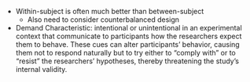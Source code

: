 - Within-subject is often much better than between-subject
	- Also need to consider counterbalanced design
- Demand Characteristic: intentional or unintentional in an experimental context that communicate to participants how the researchers expect them to behave. These cues can alter participants’ behavior, causing them not to respond naturally but to try either to “comply with” or to “resist” the researchers’ hypotheses, thereby threatening the study’s internal validity.
